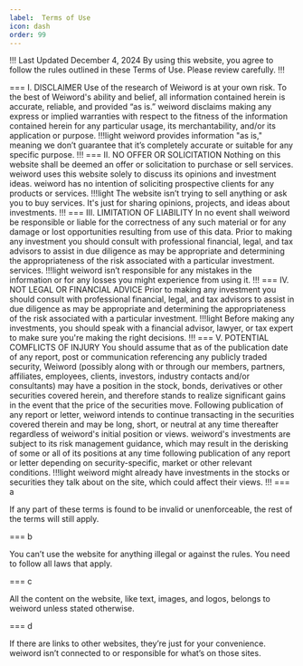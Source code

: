 ```yaml
---
label:  Terms of Use
icon: dash
order: 99
---
```


!!! Last Updated December 4, 2024
By using this website, you agree to follow the rules outlined in these Terms of Use. Please review carefully. 
!!!

=== I. DISCLAIMER
Use of the research of Weiword is at your own risk. To the best of Weiword's ability and belief, all information contained herein is accurate, reliable, and provided “as is.” weiword disclaims making any express or implied warranties with respect to the fitness of the information contained herein for any particular usage, its merchantability, and/or its application or purpose.
!!!light
weiword provides information "as is," meaning we don’t guarantee that it’s completely accurate or suitable for any specific purpose.
!!!
=== II. NO OFFER OR SOLICITATION
Nothing on this website shall be deemed an offer or solicitation to purchase or sell services. weiword uses this website solely to discuss its opinions and investment ideas. weiword has no intention of soliciting prospective clients for any products or services. 
!!!light
The website isn’t trying to sell anything or ask you to buy services. It's just for sharing opinions, projects, and ideas about investments.
!!!
=== III. LIMITATION OF LIABILITY
In no event shall weiword be responsible or liable for the correctness of any such material or for any damage or lost opportunities resulting from use of this data. Prior to making any investment you should consult with professional financial, legal, and tax advisors to assist in due diligence as may be appropriate and determining the appropriateness of the risk associated with a particular investment.
services. 
!!!light
weiword isn’t responsible for any mistakes in the information or for any losses you might experience from using it.
!!!
=== IV. NOT LEGAL OR FINANCIAL ADVICE
Prior to making any investment you should consult with professional financial, legal, and tax advisors to assist in due diligence as may be appropriate and determining the appropriateness of the risk associated with a particular investment.
!!!light
Before making any investments, you should speak with a financial advisor, lawyer, or tax expert to make sure you're making the right decisions.
!!!
=== V. POTENTIAL COMFLICTS OF INJURY
You should assume that as of the publication date of any report, post or communication referencing any publicly traded security, Weiword (possibly along with or through our members, partners, affiliates, employees, clients, investors, industry contacts and/or consultants) may have a position in the stock, bonds, derivatives or other securities covered herein, and therefore stands to realize significant gains in the event that the price of the securities move. Following publication of any report or letter, weiword intends to continue transacting in the securities covered therein and may be long, short, or neutral at any time thereafter regardless of weiword's initial position or views. weiword's investments are subject to its risk management guidance, which may result in the derisking of some or all of its positions at any time following publication of any report or letter depending on security-specific, market or other relevant conditions. 
!!!light
weiword might already have investments in the stocks or securities they talk about on the site, which could affect their views.
!!!
=== a

If any part of these terms is found to be invalid or unenforceable, the rest of the terms will still apply.

=== b

You can’t use the website for anything illegal or against the rules. You need to follow all laws that apply.

=== c

All the content on the website, like text, images, and logos, belongs to weiword unless stated otherwise. 

=== d

If there are links to other websites, they’re just for your convenience. weiword isn’t connected to or responsible for what’s on those sites.

